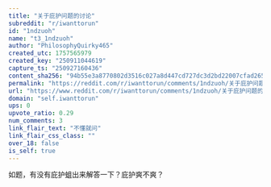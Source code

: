```yaml
---
title: "关于庇护问题的讨论"
subreddit: "r/iwanttorun"
id: "1ndzuoh"
name: "t3_1ndzuoh"
author: "PhilosophyQuirky465"
created_utc: 1757565979
created_key: "250911044619"
capture_ts: "250927160436"
content_sha256: "94b55e3a8770802d3516c027a8d447cd727dc3d2bd22007cfad26507b8588896"
permalink: "https://reddit.com/r/iwanttorun/comments/1ndzuoh/关于庇护问题的讨论/"
url: "https://www.reddit.com/r/iwanttorun/comments/1ndzuoh/关于庇护问题的讨论/"
domain: "self.iwanttorun"
ups: 0
upvote_ratio: 0.29
num_comments: 3
link_flair_text: "不懂就问"
link_flair_css_class: ""
over_18: false
is_self: true
---
```


如题，有没有庇护蛆出来解答一下？庇护爽不爽？
